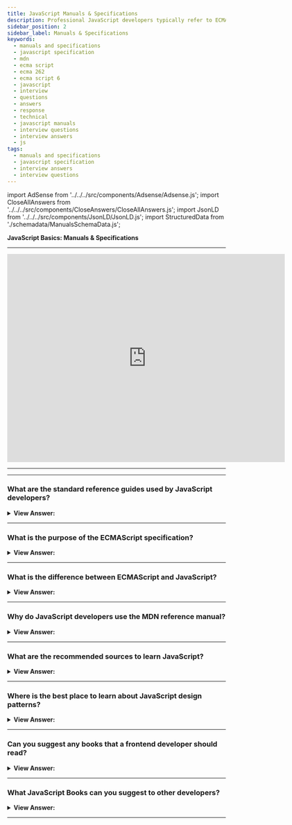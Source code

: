 ```yaml
---
title: JavaScript Manuals & Specifications
description: Professional JavaScript developers typically refer to ECMA-262 specifications, MDN JavaScript references, and compatibility tables like CanIUse.com.
sidebar_position: 2
sidebar_label: Manuals & Specifications
keywords:
  - manuals and specifications
  - javascript specification
  - mdn
  - ecma script
  - ecma 262
  - ecma script 6
  - javascript
  - interview
  - questions
  - answers
  - response
  - technical
  - javascript manuals
  - interview questions
  - interview answers
  - js
tags:
  - manuals and specifications
  - javascript specification
  - interview answers
  - interview questions
---
```


<!-- Notes: Passed Rich Snippets validation. -->
import AdSense from '../../../src/components/Adsense/Adsense.js';
import CloseAllAnswers from '../../../src/components/CloseAnswers/CloseAllAnswers.js';
import JsonLD from '../../../src/components/JsonLD/JsonLD.js';
import StructuredData from './schemadata/ManualsSchemaData.js';

<JsonLD data={StructuredData} />

<head>
  <title>Manuals & Specifications | JavaScript Interview Answers</title>
</head>

**JavaScript Basics: Manuals & Specifications**

---

<div class='videoWrapper'>
<iframe
    width="640"
    height="480"
    src="https://www.youtube.com/embed/k_5dgKumYJM"
    frameborder="0"
    allow="autoplay; encrypted-media"
    allowfullscreen
>
</iframe>
</div>

---

<AdSense />

---

<CloseAllAnswers />

### What are the standard reference guides used by JavaScript developers?

<details>
  <summary><strong>View Answer:</strong></summary>
  <div>
  <div><strong>Interview Response:</strong> The standard reference guides used by JavaScript developers include the ECMAScript documentation, Mozilla Developer Network (MDN), CanIUse, and W3Schools.</div>
  </div>
</details>

---

### What is the purpose of the ECMAScript specification?

<details>
  <summary><strong>View Answer:</strong></summary>
  <div>
  <div><strong>Interview Response:</strong> The ECMAScript specification provides a standardized set of rules and guidelines for implementing the JavaScript programming language. It defines the syntax, semantics, and behavior of the language.</div><br/>
  </div>
</details>

---

### What is the difference between ECMAScript and JavaScript?

<details>
  <summary><strong>View Answer:</strong></summary>
  <div>
  <div><strong>Interview Response:</strong> ECMAScript is a specification that defines the scripting language used by JavaScript. JavaScript is an implementation of ECMAScript and includes additional features and APIs.</div>
  </div>
</details>

---

### Why do JavaScript developers use the MDN reference manual?

<details>
  <summary><strong>View Answer:</strong></summary>
  <div>
  <div><strong>Interview Response:</strong> JavaScript developers use the MDN reference manual because it is a reliable and comprehensive source of information on the language, including syntax, features, APIs, and browser-specific behaviors, with useful examples and tutorials.</div><br/>
  </div>
</details>

---

### What are the recommended sources to learn JavaScript?

<details>
  <summary><strong>View Answer:</strong></summary>
  <div>
  <div><strong>Interview Response:</strong> There are several great places to learn JavaScript, including free online resources like MDN, W3Schools, and Codecademy, as well as paid platforms like Udemy, Coursera, and Pluralsight.</div><br/>
  </div>
</details>

---

### Where is the best place to learn about JavaScript design patterns?

<details>
  <summary><strong>View Answer:</strong></summary>
  <div>
  <div><strong>Interview Response:</strong> The best place to learn about JavaScript design patterns is the book "Learning JavaScript Design Patterns" by Addy Osmani, as well as online courses, tutorials, and articles on platforms like Patterns.dev.</div><br/>
  </div>
</details>

---

### Can you suggest any books that a frontend developer should read?

<details>
  <summary><strong>View Answer:</strong></summary>
  <div>
  <div><strong>Interview Response:</strong> Here are my top 5 recommendations for books that a frontend developer should read: "Don't Make Me Think," "CSS Secrets," "JavaScript for Web Developers," "Designing Interfaces," and "High-Performance Web Sites."</div><br/>
  </div>
</details>

---

### What JavaScript Books can you suggest to other developers?

<details>
  <summary><strong>View Answer:</strong></summary>
  <div>
  <div><strong>Interview Response:</strong> My top recommendations for JavaScript books are: "JavaScript: The Definitive Guide," "Eloquent JavaScript," "JavaScript: The Good Parts," "You Don't Know JS," and "Effective JavaScript."</div>
  </div>
</details>

---
